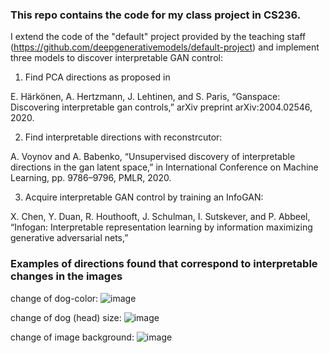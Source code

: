 ### This repo contains the code for my class project in CS236. 

I extend the code of the "default" project provided by the teaching staff (https://github.com/deepgenerativemodels/default-project) and implement three models to discover interpretable GAN control: 

1) Find PCA directions as proposed in 

E. Härkönen, A. Hertzmann, J. Lehtinen, and S. Paris, “Ganspace: Discovering interpretable gan
controls,” arXiv preprint arXiv:2004.02546, 2020.

2) Find interpretable directions with reconstrcutor: 

A. Voynov and A. Babenko, “Unsupervised discovery of interpretable directions in the gan latent
space,” in International Conference on Machine Learning, pp. 9786–9796, PMLR, 2020.

3) Acquire interpretable GAN control by training an InfoGAN: 

X. Chen, Y. Duan, R. Houthooft, J. Schulman, I. Sutskever, and P. Abbeel, “Infogan: Interpretable
representation learning by information maximizing generative adversarial nets,”

### Examples of directions found that correspond to interpretable changes in the images

change of dog-color: 
![image](https://user-images.githubusercontent.com/90799324/161369342-d734d56a-7d13-4647-9704-cb9de0f3c515.png)

change of dog (head) size: 
![image](https://user-images.githubusercontent.com/90799324/161369354-2050478a-5938-4808-a65d-434f066611b0.png)

change of image background: 
![image](https://user-images.githubusercontent.com/90799324/161369419-e213723b-c76b-473a-bcf8-c40b28acec62.png)
